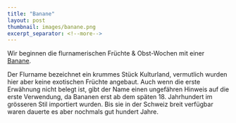 ```yaml
---
title: "Banane"
layout: post
thumbnail: images/banane.png
excerpt_separator: <!--more-->
---
```


Wir beginnen die flurnamerischen Früchte & Obst-Wochen mit einer [Banane](https://s.geo.admin.ch/5j5q8yvof9nm).

Der Flurname bezeichnet ein krummes Stück Kulturland, vermutlich wurden hier aber keine exotischen Früchte angebaut. Auch wenn die erste Erwähnung nicht belegt ist, gibt der Name einen ungefähren Hinweis auf die erste Verwendung, da Bananen erst ab dem späten 18. Jahrhundert im grösseren Stil importiert wurden. Bis sie in der Schweiz breit verfügbar waren dauerte es aber nochmals gut hundert Jahre.

<!--more-->
